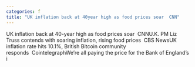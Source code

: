 ```yaml
---
categories: f
title: "UK inflation back at 40year high as food prices soar  CNN"
---
```

UK inflation back at 40-year high as food prices soar&nbsp;&nbsp;CNNU.K. PM Liz Truss contends with soaring inflation, rising food prices&nbsp;&nbsp;CBS NewsUK inflation rate hits 10.1%, British Bitcoin community responds&nbsp;&nbsp;CointelegraphWe’re all paying the price for the Bank of England’s i